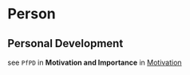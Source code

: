# Person

## Personal Development

see `PfPD` in __Motivation and Importance__ in [Motivation](../Motivation/README.md)
